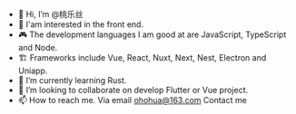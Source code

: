 - 👋 Hi, I’m @桃乐丝
- 👀 I'am interested in the front end.
- 🎮 The development languages ​​I am good at are JavaScript, TypeScript and Node.
- 🏗  Frameworks include Vue, React, Nuxt, Next, Nest, Electron and Uniapp.
- 🌱 I’m currently learning Rust.
- 💞️ I’m looking to collaborate on develop Flutter or Vue project.
- 📫 How to reach me. Via email ohohua@163.com Contact me

<!---
ohohua/ohohua is a ✨ special ✨ repository because its `README.md` (this file) appears on your GitHub profile.
You can click the Preview link to take a look at your changes.
--->
